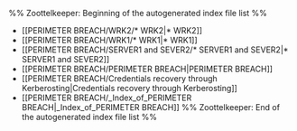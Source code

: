 %% Zoottelkeeper: Beginning of the autogenerated index file list  %%
-  [[PERIMETER BREACH/WRK2/* WRK2|* WRK2]]
-  [[PERIMETER BREACH/WRK1/* WRK1|* WRK1]]
-  [[PERIMETER BREACH/SERVER1 and SEVER2/* SERVER1 and SEVER2|* SERVER1 and SEVER2]]
-  [[PERIMETER BREACH/PERIMETER BREACH|PERIMETER BREACH]]
-  [[PERIMETER BREACH/Credentials recovery through Kerberosting|Credentials recovery through Kerberosting]]
-  [[PERIMETER BREACH/_Index_of_PERIMETER BREACH|_Index_of_PERIMETER BREACH]]
%% Zoottelkeeper: End of the autogenerated index file list  %%

